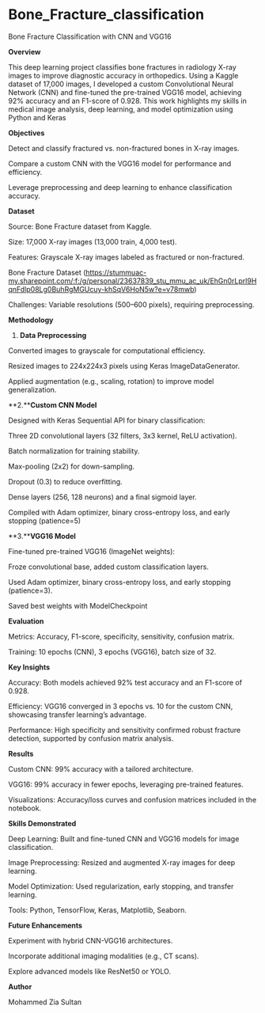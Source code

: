 # Bone_Fracture_classification
Bone Fracture Classification with CNN and VGG16

**Overview**

This deep learning project classifies bone fractures in radiology X-ray images to improve diagnostic accuracy in orthopedics. Using a Kaggle dataset of 17,000 images, I developed a custom Convolutional Neural Network (CNN) and fine-tuned the pre-trained VGG16 model, achieving 92% accuracy and an F1-score of 0.928. This work highlights my skills in medical image analysis, deep learning, and model optimization using Python and Keras


**Objectives**

Detect and classify fractured vs. non-fractured bones in X-ray images.

Compare a custom CNN with the VGG16 model for performance and efficiency.

Leverage preprocessing and deep learning to enhance classification accuracy.


**Dataset**

Source: Bone Fracture dataset from Kaggle.

Size: 17,000 X-ray images (13,000 train, 4,000 test).

Features: Grayscale X-ray images labeled as fractured or non-fractured.

Bone Fracture Dataset (https://stummuac-my.sharepoint.com/:f:/g/personal/23637839_stu_mmu_ac_uk/EhGn0rLprl9HqnFdlp08Lg0BuhRgMGUcuy-khSqV6HoN5w?e=v78mwb)

Challenges: Variable resolutions (500–600 pixels), requiring preprocessing.


**Methodology**

1. **Data Preprocessing**
   
Converted images to grayscale for computational efficiency.

Resized images to 224x224x3 pixels using Keras ImageDataGenerator.

Applied augmentation (e.g., scaling, rotation) to improve model generalization.


**2.****Custom CNN Model**

Designed with Keras Sequential API for binary classification:

Three 2D convolutional layers (32 filters, 3x3 kernel, ReLU activation).

Batch normalization for training stability.

Max-pooling (2x2) for down-sampling.

Dropout (0.3) to reduce overfitting.

Dense layers (256, 128 neurons) and a final sigmoid layer.

Compiled with Adam optimizer, binary cross-entropy loss, and early stopping (patience=5)

**3.****VGG16 Model**

Fine-tuned pre-trained VGG16 (ImageNet weights):

Froze convolutional base, added custom classification layers.

Used Adam optimizer, binary cross-entropy loss, and early stopping (patience=3).

Saved best weights with ModelCheckpoint


**Evaluation**

Metrics: Accuracy, F1-score, specificity, sensitivity, confusion matrix.

Training: 10 epochs (CNN), 3 epochs (VGG16), batch size of 32.


**Key Insights**

Accuracy: Both models achieved 92% test accuracy and an F1-score of 0.928.

Efficiency: VGG16 converged in 3 epochs vs. 10 for the custom CNN, showcasing transfer learning’s advantage.

Performance: High specificity and sensitivity confirmed robust fracture detection, supported by confusion matrix analysis.


**Results**

Custom CNN: 99% accuracy with a tailored architecture.

VGG16: 99% accuracy in fewer epochs, leveraging pre-trained features.

Visualizations: Accuracy/loss curves and confusion matrices included in the notebook.


**Skills Demonstrated**

Deep Learning: Built and fine-tuned CNN and VGG16 models for image classification.

Image Preprocessing: Resized and augmented X-ray images for deep learning.

Model Optimization: Used regularization, early stopping, and transfer learning.

Tools: Python, TensorFlow, Keras, Matplotlib, Seaborn.


**Future Enhancements**

Experiment with hybrid CNN-VGG16 architectures.

Incorporate additional imaging modalities (e.g., CT scans).

Explore advanced models like ResNet50 or YOLO.

**Author**

Mohammed Zia Sultan
